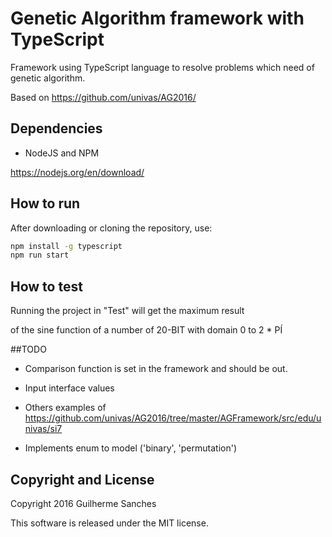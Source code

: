# Genetic Algorithm framework with TypeScript

Framework using TypeScript language to resolve problems which need of genetic algorithm.

Based on https://github.com/univas/AG2016/


## Dependencies

* NodeJS and NPM

https://nodejs.org/en/download/

## How to run

After downloading or cloning the repository, use:
```bash
npm install -g typescript
npm run start
```

## How to test

Running the project in "Test" will get the maximum result

of the sine function of a number of 20-BIT with domain 0 to 2 * PÍ


##TODO

* Comparison function is set in the framework and should be out.

* Input interface values

* Others examples of https://github.com/univas/AG2016/tree/master/AGFramework/src/edu/univas/si7

* Implements enum to model ('binary', 'permutation')

## Copyright and License

Copyright 2016 Guilherme Sanches

This software is released under the MIT license.